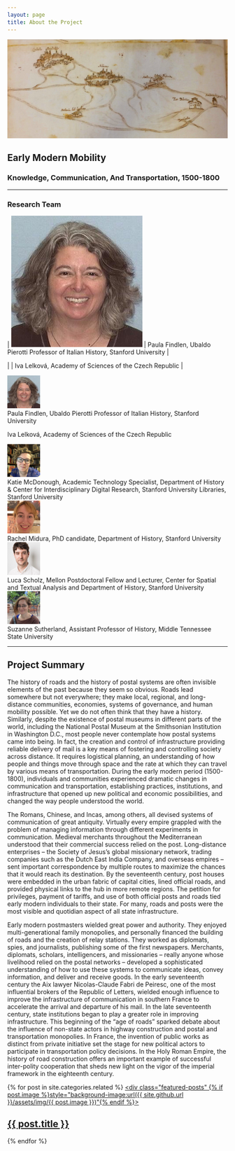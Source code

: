 ```yaml
---
layout: page
title: About the Project
---
```


![albano roads](https://github.com/EMmobility/emm_site/blob/gh-pages/assets/img/albano_roads.png?raw=true)
## Early Modern Mobility
### Knowledge, Communication, And Transportation, 1500-1800


---

### Research Team
| ![](https://github.com/EMmobility/emm_site/blob/gh-pages/assets/img/findlen.jpg?raw=true) | Paula Findlen, Ubaldo Pierotti Professor of Italian History, Stanford University |


|  | Iva Lelková, Academy of Sciences of the Czech Republic |



<div class="pull-left"><img width="75" height="75" src="https://github.com/EMmobility/emm_site/blob/gh-pages/assets/img/findlen.jpg?raw=true"></div> Paula Findlen, Ubaldo Pierotti Professor of Italian History, Stanford University  


Iva Lelková, Academy of Sciences of the Czech Republic  


<div class="pull-left"><img width="75" height="75" src="https://github.com/EMmobility/emm_site/blob/gh-pages/assets/img/mcdonough.JPG?raw=true"></div> Katie McDonough, Academic Technology Specialist, Department of History & Center for Interdisciplinary Digital Research, Stanford University Libraries, Stanford University   


<div class="pull-left"><img width="75" height="75" src="https://github.com/EMmobility/emm_site/blob/gh-pages/assets/img/midura.jpg?raw=true"></div> Rachel Midura, PhD candidate, Department of History, Stanford University    


<div class="pull-left"><img width="75" height="75" src="https://github.com/EMmobility/emm_site/blob/gh-pages/assets/img/scholz.jpg?raw=true"></div> Luca Scholz, Mellon Postdoctoral Fellow and Lecturer, Center for Spatial and Textual Analysis and Department of History, Stanford University  


<div class="pull-left"><img width="75" height="75" src="https://github.com/EMmobility/emm_site/blob/gh-pages/assets/img/sutherland.JPG?raw=true"></div> Suzanne Sutherland, Assistant Professor of History, Middle Tennessee State University  


---

## Project Summary

The history of roads and the history of postal systems are often invisible elements of the past because they seem so obvious. Roads lead somewhere but not everywhere; they make local, regional, and long-distance communities, economies, systems of governance, and human mobility possible. Yet we do not often think that they have a history. Similarly, despite the existence of postal museums in different parts of the world, including the National Postal Museum at the Smithsonian Institution in Washington D.C., most people never contemplate how postal systems came into being. In fact, the creation and control of infrastructure providing reliable delivery of mail is a key means of fostering and controlling society across distance. It requires logistical planning, an understanding of how people and things move through space and the rate at which they can travel by various means of transportation. During the early modern period (1500-1800), individuals and communities experienced dramatic changes in communication and transportation, establishing practices, institutions, and infrastructure that opened up new political and economic possibilities, and changed the way people understood the world.

The Romans, Chinese, and Incas, among others, all devised systems of communication of great antiquity. Virtually every empire grappled with the problem of managing information through different experiments in communication. Medieval merchants throughout the Mediterranean understood that their commercial success relied on the post. Long-distance enterprises – the Society of Jesus’s global missionary network, trading companies such as the Dutch East India Company, and overseas empires – sent important correspondence by multiple routes to maximize the chances that it would reach its destination. By the seventeenth century, post houses were embedded in the urban fabric of capital cities, lined official roads, and provided physical links to the hub in more remote regions. The petition for privileges, payment of tariffs, and use of both official posts and roads tied early modern individuals to their state. For many, roads and posts were the most visible and quotidian aspect of all state infrastructure.

Early modern postmasters wielded great power and authority. They enjoyed multi-generational family monopolies, and personally financed the building of roads and the creation of relay stations. They worked as diplomats, spies, and journalists, publishing some of the first newspapers. Merchants, diplomats, scholars, intelligencers, and missionaries – really anyone whose livelihood relied on the postal networks – developed a sophisticated understanding of how to use these systems to communicate ideas, convey information, and deliver and receive goods. In the early seventeenth century the Aix lawyer Nicolas-Claude Fabri de Peiresc, one of the most influential brokers of the Republic of Letters, wielded enough influence to improve the infrastructure of communication in southern France to accelerate the arrival and departure of his mail. In the late seventeenth century, state institutions began to play a greater role in improving infrastructure. This beginning of the “age of roads” sparked debate about the influence of non-state actors in highway construction and postal and transportation monopolies. In France, the invention of public works as distinct from private initiative set the stage for new political actors to participate in transportation policy decisions. In the Holy Roman Empire, the history of road construction offers an important example of successful inter-polity cooperation that sheds new light on the vigor of the imperial framework in the eighteenth century.

{% for post in site.categories.related %}
  <a href="{{ site.github.url }}{{ post.url }}">
    <div class="featured-posts" {% if post.image %}style="background-image:url({{ site.github.url }}/assets/img/{{ post.image }})"{% endif %}>
      <h2><span>{{ post.title }}</span></h2>
    </div>
  </a>
{% endfor %}
